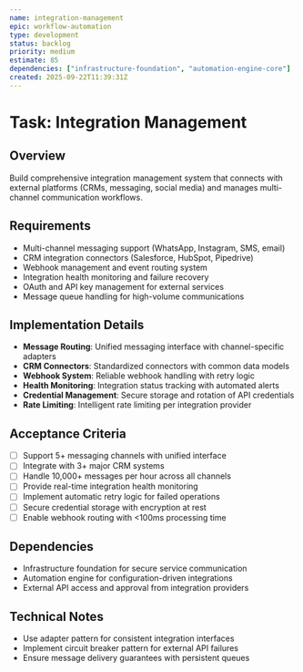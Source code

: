 ```yaml
---
name: integration-management
epic: workflow-automation
type: development
status: backlog
priority: medium
estimate: 85
dependencies: ["infrastructure-foundation", "automation-engine-core"]
created: 2025-09-22T11:39:31Z
---
```


# Task: Integration Management

## Overview
Build comprehensive integration management system that connects with external platforms (CRMs, messaging, social media) and manages multi-channel communication workflows.

## Requirements
- Multi-channel messaging support (WhatsApp, Instagram, SMS, email)
- CRM integration connectors (Salesforce, HubSpot, Pipedrive)
- Webhook management and event routing system
- Integration health monitoring and failure recovery
- OAuth and API key management for external services
- Message queue handling for high-volume communications

## Implementation Details
- **Message Routing**: Unified messaging interface with channel-specific adapters
- **CRM Connectors**: Standardized connectors with common data models
- **Webhook System**: Reliable webhook handling with retry logic
- **Health Monitoring**: Integration status tracking with automated alerts
- **Credential Management**: Secure storage and rotation of API credentials
- **Rate Limiting**: Intelligent rate limiting per integration provider

## Acceptance Criteria
- [ ] Support 5+ messaging channels with unified interface
- [ ] Integrate with 3+ major CRM systems
- [ ] Handle 10,000+ messages per hour across all channels
- [ ] Provide real-time integration health monitoring
- [ ] Implement automatic retry logic for failed operations
- [ ] Secure credential storage with encryption at rest
- [ ] Enable webhook routing with <100ms processing time

## Dependencies
- Infrastructure foundation for secure service communication
- Automation engine for configuration-driven integrations
- External API access and approval from integration providers

## Technical Notes
- Use adapter pattern for consistent integration interfaces
- Implement circuit breaker pattern for external API failures
- Ensure message delivery guarantees with persistent queues